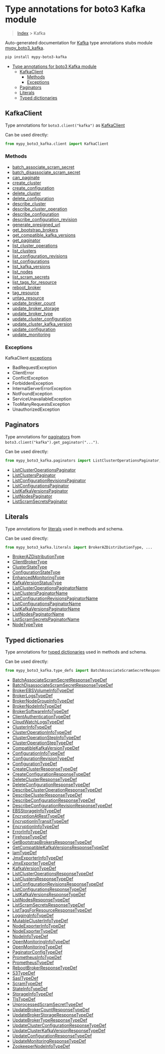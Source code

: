 # Type annotations for boto3 Kafka module

> [Index](..) > Kafka

Auto-generated documentation for
[Kafka](https://boto3.amazonaws.com/v1/documentation/api/1.17.78/reference/services/kafka.html#Kafka)
type annotations stubs module
[mypy_boto3_kafka](https://pypi.org/project/mypy-boto3-kafka/).

```bash
pip install mypy-boto3-kafka
```

- [Type annotations for boto3 Kafka module](#type-annotations-for-boto3-kafka-module)
  - [KafkaClient](#kafkaclient)
    - [Methods](#methods)
    - [Exceptions](#exceptions)
  - [Paginators](#paginators)
  - [Literals](#literals)
  - [Typed dictionaries](#typed-dictionaries)

## KafkaClient

Type annotations for `boto3.client("kafka")` as [KafkaClient](./client.md)

Can be used directly:

```python
from mypy_boto3_kafka.client import KafkaClient
```

### Methods

- [batch_associate_scram_secret](./client.md#batch_associate_scram_secret)
- [batch_disassociate_scram_secret](./client.md#batch_disassociate_scram_secret)
- [can_paginate](./client.md#can_paginate)
- [create_cluster](./client.md#create_cluster)
- [create_configuration](./client.md#create_configuration)
- [delete_cluster](./client.md#delete_cluster)
- [delete_configuration](./client.md#delete_configuration)
- [describe_cluster](./client.md#describe_cluster)
- [describe_cluster_operation](./client.md#describe_cluster_operation)
- [describe_configuration](./client.md#describe_configuration)
- [describe_configuration_revision](./client.md#describe_configuration_revision)
- [generate_presigned_url](./client.md#generate_presigned_url)
- [get_bootstrap_brokers](./client.md#get_bootstrap_brokers)
- [get_compatible_kafka_versions](./client.md#get_compatible_kafka_versions)
- [get_paginator](./client.md#get_paginator)
- [list_cluster_operations](./client.md#list_cluster_operations)
- [list_clusters](./client.md#list_clusters)
- [list_configuration_revisions](./client.md#list_configuration_revisions)
- [list_configurations](./client.md#list_configurations)
- [list_kafka_versions](./client.md#list_kafka_versions)
- [list_nodes](./client.md#list_nodes)
- [list_scram_secrets](./client.md#list_scram_secrets)
- [list_tags_for_resource](./client.md#list_tags_for_resource)
- [reboot_broker](./client.md#reboot_broker)
- [tag_resource](./client.md#tag_resource)
- [untag_resource](./client.md#untag_resource)
- [update_broker_count](./client.md#update_broker_count)
- [update_broker_storage](./client.md#update_broker_storage)
- [update_broker_type](./client.md#update_broker_type)
- [update_cluster_configuration](./client.md#update_cluster_configuration)
- [update_cluster_kafka_version](./client.md#update_cluster_kafka_version)
- [update_configuration](./client.md#update_configuration)
- [update_monitoring](./client.md#update_monitoring)

### Exceptions

KafkaClient [exceptions](./client.md#exceptions)

- BadRequestException
- ClientError
- ConflictException
- ForbiddenException
- InternalServerErrorException
- NotFoundException
- ServiceUnavailableException
- TooManyRequestsException
- UnauthorizedException

## Paginators

Type annotations for [paginators](./paginators.md) from
`boto3.client("kafka").get_paginator("...")`.

Can be used directly:

```python
from mypy_boto3_kafka.paginators import ListClusterOperationsPaginator, ...
```

- [ListClusterOperationsPaginator](./paginators.md#listclusteroperationspaginator)
- [ListClustersPaginator](./paginators.md#listclusterspaginator)
- [ListConfigurationRevisionsPaginator](./paginators.md#listconfigurationrevisionspaginator)
- [ListConfigurationsPaginator](./paginators.md#listconfigurationspaginator)
- [ListKafkaVersionsPaginator](./paginators.md#listkafkaversionspaginator)
- [ListNodesPaginator](./paginators.md#listnodespaginator)
- [ListScramSecretsPaginator](./paginators.md#listscramsecretspaginator)

## Literals

Type annotations for [literals](./literals.md) used in methods and schema.

Can be used directly:

```python
from mypy_boto3_kafka.literals import BrokerAZDistributionType, ...
```

- [BrokerAZDistributionType](./literals.md#brokerazdistributiontype)
- [ClientBrokerType](./literals.md#clientbrokertype)
- [ClusterStateType](./literals.md#clusterstatetype)
- [ConfigurationStateType](./literals.md#configurationstatetype)
- [EnhancedMonitoringType](./literals.md#enhancedmonitoringtype)
- [KafkaVersionStatusType](./literals.md#kafkaversionstatustype)
- [ListClusterOperationsPaginatorName](./literals.md#listclusteroperationspaginatorname)
- [ListClustersPaginatorName](./literals.md#listclusterspaginatorname)
- [ListConfigurationRevisionsPaginatorName](./literals.md#listconfigurationrevisionspaginatorname)
- [ListConfigurationsPaginatorName](./literals.md#listconfigurationspaginatorname)
- [ListKafkaVersionsPaginatorName](./literals.md#listkafkaversionspaginatorname)
- [ListNodesPaginatorName](./literals.md#listnodespaginatorname)
- [ListScramSecretsPaginatorName](./literals.md#listscramsecretspaginatorname)
- [NodeTypeType](./literals.md#nodetypetype)

## Typed dictionaries

Type annotations for [typed dictionaries](./type_defs.md) used in methods and
schema.

Can be used directly:

```python
from mypy_boto3_kafka.type_defs import BatchAssociateScramSecretResponseTypeDef, ...
```

- [BatchAssociateScramSecretResponseTypeDef](./type_defs.md#batchassociatescramsecretresponsetypedef)
- [BatchDisassociateScramSecretResponseTypeDef](./type_defs.md#batchdisassociatescramsecretresponsetypedef)
- [BrokerEBSVolumeInfoTypeDef](./type_defs.md#brokerebsvolumeinfotypedef)
- [BrokerLogsTypeDef](./type_defs.md#brokerlogstypedef)
- [BrokerNodeGroupInfoTypeDef](./type_defs.md#brokernodegroupinfotypedef)
- [BrokerNodeInfoTypeDef](./type_defs.md#brokernodeinfotypedef)
- [BrokerSoftwareInfoTypeDef](./type_defs.md#brokersoftwareinfotypedef)
- [ClientAuthenticationTypeDef](./type_defs.md#clientauthenticationtypedef)
- [CloudWatchLogsTypeDef](./type_defs.md#cloudwatchlogstypedef)
- [ClusterInfoTypeDef](./type_defs.md#clusterinfotypedef)
- [ClusterOperationInfoTypeDef](./type_defs.md#clusteroperationinfotypedef)
- [ClusterOperationStepInfoTypeDef](./type_defs.md#clusteroperationstepinfotypedef)
- [ClusterOperationStepTypeDef](./type_defs.md#clusteroperationsteptypedef)
- [CompatibleKafkaVersionTypeDef](./type_defs.md#compatiblekafkaversiontypedef)
- [ConfigurationInfoTypeDef](./type_defs.md#configurationinfotypedef)
- [ConfigurationRevisionTypeDef](./type_defs.md#configurationrevisiontypedef)
- [ConfigurationTypeDef](./type_defs.md#configurationtypedef)
- [CreateClusterResponseTypeDef](./type_defs.md#createclusterresponsetypedef)
- [CreateConfigurationResponseTypeDef](./type_defs.md#createconfigurationresponsetypedef)
- [DeleteClusterResponseTypeDef](./type_defs.md#deleteclusterresponsetypedef)
- [DeleteConfigurationResponseTypeDef](./type_defs.md#deleteconfigurationresponsetypedef)
- [DescribeClusterOperationResponseTypeDef](./type_defs.md#describeclusteroperationresponsetypedef)
- [DescribeClusterResponseTypeDef](./type_defs.md#describeclusterresponsetypedef)
- [DescribeConfigurationResponseTypeDef](./type_defs.md#describeconfigurationresponsetypedef)
- [DescribeConfigurationRevisionResponseTypeDef](./type_defs.md#describeconfigurationrevisionresponsetypedef)
- [EBSStorageInfoTypeDef](./type_defs.md#ebsstorageinfotypedef)
- [EncryptionAtRestTypeDef](./type_defs.md#encryptionatresttypedef)
- [EncryptionInTransitTypeDef](./type_defs.md#encryptionintransittypedef)
- [EncryptionInfoTypeDef](./type_defs.md#encryptioninfotypedef)
- [ErrorInfoTypeDef](./type_defs.md#errorinfotypedef)
- [FirehoseTypeDef](./type_defs.md#firehosetypedef)
- [GetBootstrapBrokersResponseTypeDef](./type_defs.md#getbootstrapbrokersresponsetypedef)
- [GetCompatibleKafkaVersionsResponseTypeDef](./type_defs.md#getcompatiblekafkaversionsresponsetypedef)
- [IamTypeDef](./type_defs.md#iamtypedef)
- [JmxExporterInfoTypeDef](./type_defs.md#jmxexporterinfotypedef)
- [JmxExporterTypeDef](./type_defs.md#jmxexportertypedef)
- [KafkaVersionTypeDef](./type_defs.md#kafkaversiontypedef)
- [ListClusterOperationsResponseTypeDef](./type_defs.md#listclusteroperationsresponsetypedef)
- [ListClustersResponseTypeDef](./type_defs.md#listclustersresponsetypedef)
- [ListConfigurationRevisionsResponseTypeDef](./type_defs.md#listconfigurationrevisionsresponsetypedef)
- [ListConfigurationsResponseTypeDef](./type_defs.md#listconfigurationsresponsetypedef)
- [ListKafkaVersionsResponseTypeDef](./type_defs.md#listkafkaversionsresponsetypedef)
- [ListNodesResponseTypeDef](./type_defs.md#listnodesresponsetypedef)
- [ListScramSecretsResponseTypeDef](./type_defs.md#listscramsecretsresponsetypedef)
- [ListTagsForResourceResponseTypeDef](./type_defs.md#listtagsforresourceresponsetypedef)
- [LoggingInfoTypeDef](./type_defs.md#logginginfotypedef)
- [MutableClusterInfoTypeDef](./type_defs.md#mutableclusterinfotypedef)
- [NodeExporterInfoTypeDef](./type_defs.md#nodeexporterinfotypedef)
- [NodeExporterTypeDef](./type_defs.md#nodeexportertypedef)
- [NodeInfoTypeDef](./type_defs.md#nodeinfotypedef)
- [OpenMonitoringInfoTypeDef](./type_defs.md#openmonitoringinfotypedef)
- [OpenMonitoringTypeDef](./type_defs.md#openmonitoringtypedef)
- [PaginatorConfigTypeDef](./type_defs.md#paginatorconfigtypedef)
- [PrometheusInfoTypeDef](./type_defs.md#prometheusinfotypedef)
- [PrometheusTypeDef](./type_defs.md#prometheustypedef)
- [RebootBrokerResponseTypeDef](./type_defs.md#rebootbrokerresponsetypedef)
- [S3TypeDef](./type_defs.md#s3typedef)
- [SaslTypeDef](./type_defs.md#sasltypedef)
- [ScramTypeDef](./type_defs.md#scramtypedef)
- [StateInfoTypeDef](./type_defs.md#stateinfotypedef)
- [StorageInfoTypeDef](./type_defs.md#storageinfotypedef)
- [TlsTypeDef](./type_defs.md#tlstypedef)
- [UnprocessedScramSecretTypeDef](./type_defs.md#unprocessedscramsecrettypedef)
- [UpdateBrokerCountResponseTypeDef](./type_defs.md#updatebrokercountresponsetypedef)
- [UpdateBrokerStorageResponseTypeDef](./type_defs.md#updatebrokerstorageresponsetypedef)
- [UpdateBrokerTypeResponseTypeDef](./type_defs.md#updatebrokertyperesponsetypedef)
- [UpdateClusterConfigurationResponseTypeDef](./type_defs.md#updateclusterconfigurationresponsetypedef)
- [UpdateClusterKafkaVersionResponseTypeDef](./type_defs.md#updateclusterkafkaversionresponsetypedef)
- [UpdateConfigurationResponseTypeDef](./type_defs.md#updateconfigurationresponsetypedef)
- [UpdateMonitoringResponseTypeDef](./type_defs.md#updatemonitoringresponsetypedef)
- [ZookeeperNodeInfoTypeDef](./type_defs.md#zookeepernodeinfotypedef)
